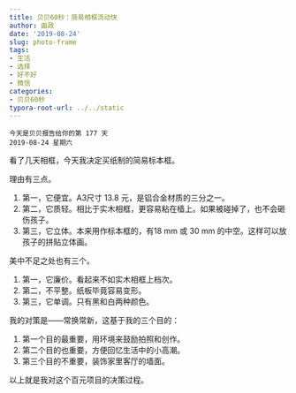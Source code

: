```yaml
---
title: 贝贝60秒：简易相框流动快
author: 曲政
date: '2019-08-24'
slug: photo-frame
tags:
- 生活
- 选择
- 好不好
- 微信
categories:
- 贝贝60秒
typora-root-url: ../../static
---
```


```
今天是贝贝报告给你的第 177 天
2019-08-24 星期六
```

看了几天相框，今天我决定买纸制的简易标本框。

理由有三点。

1.  第一，它便宜。A3尺寸 13.8 元，是铝合金材质的三分之一。
2.  第二，它质轻。相比于实木相框，更容易粘在樯上。如果被碰掉了，也不会砸伤孩子。
3.  第三，它立体。本来用作标本框的，有18 mm 或 30 mm 的中空。这样可以放孩子的拼贴立体画。

美中不足之处也有三个。

1.  第一，它廉价。看起来不如实木相框上档次。
2.  第二，不平整。纸板毕竟容易变形。
3.  第三，它单调。只有黑和白两种颜色。

我的对策是——常换常新，这基于我的三个目的：

1.  第一个目的最重要，用环境来鼓励拍照和创作。
2.  第二个目的也重要，方便回忆生活中的小高潮。
3.  第三个目的不重要，装饰家里客厅的墙面。

以上就是我对这个百元项目的决策过程。